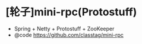 # [轮子]mini-rpc(Protostuff)

- Spring + Netty + Protostuff + ZooKeeper 
- @code https://github.com/classtag/mini-rpc